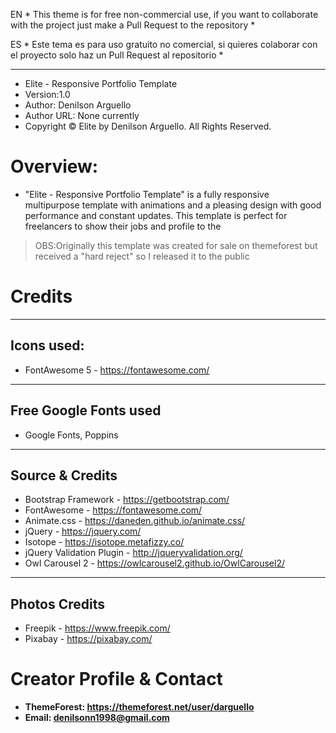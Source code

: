 
EN * This theme is for free non-commercial use, if you want to collaborate with the project just make a Pull Request to the repository *

ES * Este tema es para uso gratuito no comercial, si quieres colaborar con el proyecto solo haz un Pull Request al repositorio *

___
*	Elite - Responsive Portfolio Template
*	Version:1.0
*	Author: Denilson Arguello
*	Author URL: None currently
*	Copyright © Elite by Denilson Arguello. All Rights Reserved.

# Overview:

- "Elite - Responsive Portfolio Template" is a fully responsive multipurpose template with animations and a pleasing design with good performance and constant updates. This template is perfect for freelancers to show their jobs and profile to the 



>OBS:Originally this template was created for sale on themeforest but received a "hard reject" so I released it to the public



# Credits
___


## **Icons used:**

- FontAwesome 5 - https://fontawesome.com/

___


## **Free Google Fonts used**

- Google Fonts, Poppins


___


## **Source & Credits**

- Bootstrap Framework - https://getbootstrap.com/
- FontAwesome - https://fontawesome.com/
- Animate.css - https://daneden.github.io/animate.css/
- jQuery - https://jquery.com/
- Isotope - https://isotope.metafizzy.co/
- jQuery Validation Plugin - http://jqueryvalidation.org/
- Owl Carousel 2 - https://owlcarousel2.github.io/OwlCarousel2/

___


## **Photos Credits**

- Freepik - https://www.freepik.com/
- Pixabay - https://pixabay.com/

# Creator Profile & Contact
- **ThemeForest: https://themeforest.net/user/darguello**
- **Email: denilsonn1998@gmail.com**